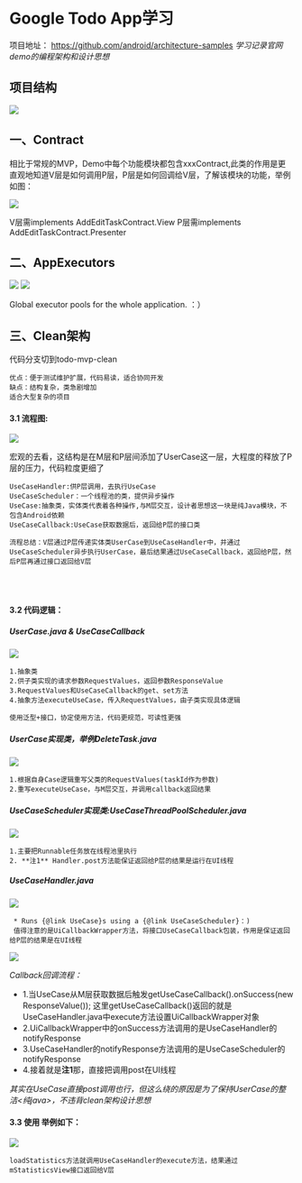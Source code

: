 # Google Todo App学习
项目地址： https://github.com/android/architecture-samples
_学习记录官网demo的编程架构和设计思想_
## 项目结构
![ ](pic/todo_1.png  "项目结构")
## 一、Contract
相比于常规的MVP，Demo中每个功能模块都包含xxxContract,此类的作用是更直观地知道V层是如何调用P层，P层是如何回调给V层，了解该模块的功能，举例如图：

![](pic/todo_2.png) 

V层需implements AddEditTaskContract.View
P层需implements AddEditTaskContract.Presenter

## 二、AppExecutors
![](pic/todo_3.png) 
![](pic/todo_4.png) 

Global executor pools for the whole application. ：）

## 三、Clean架构
代码分支切到todo-mvp-clean
```
优点：便于测试维护扩展，代码易读，适合协同开发
缺点：结构复杂，类急剧增加
适合大型复杂的项目
```

#### 3.1 流程图:
![](pic/todo_5.png) 

宏观的去看，这结构是在M层和P层间添加了UserCase这一层，大程度的释放了P层的压力，代码粒度更细了
```
UseCaseHandler:供P层调用，去执行UseCase
UseCaseScheduler：一个线程池的类，提供异步操作
UseCase:抽象类，实体类代表着各种操作,与M层交互，设计者思想这一块是纯Java模块，不包含Android依赖
UseCaseCallback:UseCase获取数据后，返回给P层的接口类

流程总结：V层通过P层传递实体类UserCase到UseCaseHandler中，并通过UseCaseScheduler异步执行UserCase，最后结果通过UseCaseCallback，返回给P层，然后P层再通过接口返回给V层
```
<br/><br/>
#### 3.2 代码逻辑：
##### UserCase.java & UseCaseCallback
![](/pic/todo_6.png) 
```
1.抽象类
2.供子类实现的请求参数RequestValues，返回参数ResponseValue
3.RequestValues和UseCaseCallback的get、set方法
4.抽象方法executeUseCase，传入RequestValues，由子类实现具体逻辑

使用泛型+接口，协定使用方法，代码更规范，可读性更强 
```

##### UserCase实现类，举例DeleteTask.java
![](/pic/todo_7.png) 
```
1.根据自身Case逻辑重写父类的RequestValues(taskId作为参数)
2.重写executeUseCase，与M层交互，并调用callback返回结果
```	
##### UseCaseScheduler实现类:UseCaseThreadPoolScheduler.java
![](/data/github_zhong/markDown/pic/todo_8.png) 
```
1.主要把Runnable任务放在线程池里执行
2. **注1** Handler.post方法能保证返回给P层的结果是运行在UI线程 
```
##### UseCaseHandler.java
![](pic/todo_9.png)
```
 * Runs {@link UseCase}s using a {@link UseCaseScheduler}：)
 值得注意的是UiCallbackWrapper方法，将接口UseCaseCallback包装，作用是保证返回给P层的结果是在UI线程
```
 ![](/pic/todo_10.png) 

  *Callback回调流程：*
 
 * 1.当UseCase从M层获取数据后触发getUseCaseCallback().onSuccess(new ResponseValue()); 这里getUseCaseCallback()返回的就是UseCaseHandler.java中execute方法设置UiCallbackWrapper对象
 * 2.UiCallbackWrapper中的onSuccess方法调用的是UseCaseHandler的notifyResponse
 * 3.UseCaseHandler的notifyResponse方法调用的是UseCaseScheduler的notifyResponse 
 * 4.接着就是**注1**那，直接把调用post在UI线程
 
 _其实在UseCase直接post调用也行，但这么绕的原因是为了保持UserCase的整洁<纯java>，不违背clean架构设计思想_

#### 3.3 使用 举例如下：
![](/pic/todo_11.png) 	

```
loadStatistics方法就调用UseCaseHandler的execute方法，结果通过mStatisticsView接口返回给V层
```	
